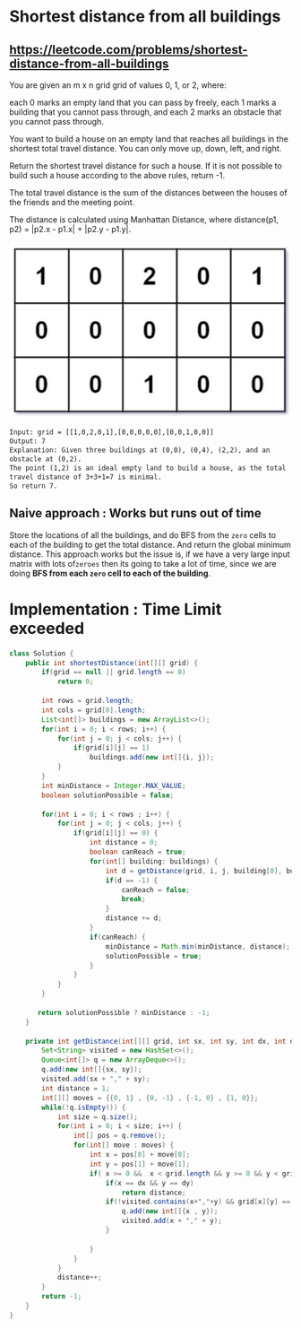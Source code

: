 # Shortest distance from all buildings
## https://leetcode.com/problems/shortest-distance-from-all-buildings

You are given an m x n grid grid of values 0, 1, or 2, where:

each 0 marks an empty land that you can pass by freely,
each 1 marks a building that you cannot pass through, and
each 2 marks an obstacle that you cannot pass through.

You want to build a house on an empty land that reaches all buildings in the shortest total travel distance. You can only move up, down, left, and right.

Return the shortest travel distance for such a house. If it is not possible to build such a house according to the above rules, return -1.

The total travel distance is the sum of the distances between the houses of the friends and the meeting point.

The distance is calculated using Manhattan Distance, where distance(p1, p2) = |p2.x - p1.x| + |p2.y - p1.y|.


!["Shortest Distance from all buildings"](example.JPG?raw=true)
```
Input: grid = [[1,0,2,0,1],[0,0,0,0,0],[0,0,1,0,0]]
Output: 7
Explanation: Given three buildings at (0,0), (0,4), (2,2), and an obstacle at (0,2).
The point (1,2) is an ideal empty land to build a house, as the total travel distance of 3+3+1=7 is minimal. 
So return 7.
```

## Naive approach : Works but runs out of time 
Store the locations of all the buildings, and do BFS from the `zero` cells to each of the building to get the total distance.
And return the global minimum distance. 
This approach works but the issue is, if we have a very large input matrix with lots of`zeroes` then its going to take a lot of time, 
since we are doing **BFS from each `zero` cell to each of the building**.


# Implementation : Time Limit exceeded
```java
class Solution {
    public int shortestDistance(int[][] grid) {
        if(grid == null || grid.length == 0)
            return 0;
        
        int rows = grid.length;
        int cols = grid[0].length;
        List<int[]> buildings = new ArrayList<>();
        for(int i = 0; i < rows; i++) {
            for(int j = 0; j < cols; j++) {
                if(grid[i][j] == 1)
                    buildings.add(new int[]{i, j});
            }
        }
        int minDistance = Integer.MAX_VALUE;
        boolean solutionPossible = false;
        
        for(int i = 0; i < rows ; i++) {
            for(int j = 0; j < cols; j++) {
                if(grid[i][j] == 0) {
                    int distance = 0;
                    boolean canReach = true;
                    for(int[] building: buildings) {
                        int d = getDistance(grid, i, j, building[0], building[1]);
                        if(d == -1) {
                            canReach = false;
                            break;
                        }
                        distance += d;
                    }
                    if(canReach) {
                        minDistance = Math.min(minDistance, distance);
                        solutionPossible = true;
                    }
                }
            }
        }
        
       return solutionPossible ? minDistance : -1; 
    }
    
    private int getDistance(int[][] grid, int sx, int sy, int dx, int dy) {
        Set<String> visited = new HashSet<>();
        Queue<int[]> q = new ArrayDeque<>();
        q.add(new int[]{sx, sy});
        visited.add(sx + "," + sy);
        int distance = 1;
        int[][] moves = {{0, 1} , {0, -1} , {-1, 0} , {1, 0}};
        while(!q.isEmpty()) {
            int size = q.size();
            for(int i = 0; i < size; i++) {
                int[] pos = q.remove();
                for(int[] move : moves) {
                    int x = pos[0] + move[0];
                    int y = pos[1] + move[1];
                    if( x >= 0 &&  x < grid.length && y >= 0 && y < grid[0].length) {
                        if(x == dx && y == dy)
                            return distance;
                        if(!visited.contains(x+","+y) && grid[x][y] == 0) {
                            q.add(new int[]{x , y});
                            visited.add(x + "," + y);
                        }
                            
                    }
                }
            }
            distance++;
        }
        return -1;
    }
}
```
